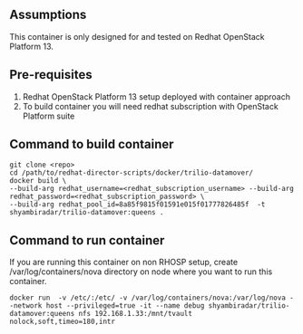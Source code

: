 ## Assumptions
This container is only designed for and tested on Redhat OpenStack Platform 13.

## Pre-requisites
1. Redhat OpenStack Platform 13 setup deployed with container approach
2. To build container you will need redhat subscription with OpenStack Platform suite

## Command to build container
```
git clone <repo>
cd /path/to/redhat-director-scripts/docker/trilio-datamover/
docker build \
--build-arg redhat_username=<redhat_subscription_username> --build-arg redhat_password=<redhat_subscription_password> \
--build-arg redhat_pool_id=8a85f9815f01591e015f01777826485f  -t shyambiradar/trilio-datamover:queens .
```

## Command to run container

If you are running this container on non RHOSP setup, create /var/log/containers/nova directory on node where you want to run this container.
```
docker run  -v /etc/:/etc/ -v /var/log/containers/nova:/var/log/nova --network host --privileged=true -it --name debug shyambiradar/trilio-datamover:queens nfs 192.168.1.33:/mnt/tvault nolock,soft,timeo=180,intr
```
